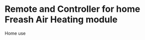 Remote and Controller for home Freash Air Heating module
========================================================

Home use

